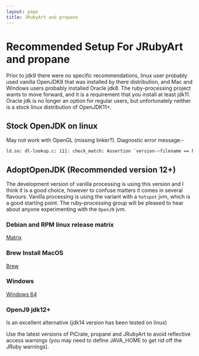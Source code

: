```yaml
---
layout: page
title: JRubyArt and propane
---
```


# Recommended Setup For JRubyArt and propane

Prior to jdk9 there were no specific recommendations, linux user probably used vanilla OpenJDK8 that was installed by there distribution, and Mac and Windows users probably installed Oracle jdk8\. The ruby-processing project wants to move forward, and it is a requirement that you install at least jdk11\. Oracle jdk is no longer an option for regular users, but unfortunately neither is a stock linux distribution of OpenJDK11+.

## Stock OpenJDK on linux

May not work with OpenGL (missing linker?). Diagnostic error message:-

```bash
ld.so: dl-lookup.c: 111: check_match: Assertion `version->filename == NULL || ! _dl_name_match_p (version->filename, map)'

```

## AdoptOpenJDK (Recommended version 12+)

The development version of vanilla processing is using this version and I think it is a good choice, however to confuse matters it comes in several flavours. Vanilla processing is using the variant with a `hotspot` jvm, which is a good starting point. The ruby-processing group will be pleased to hear about anyone experimenting with the `OpenJ9` jvm.

### Debian and RPM linux release matrix

[Matrix](https://github.com/AdoptOpenJDK/openjdk-installer/blob/master/linux/README.md#support-matrix)

### Brew Install MacOS

[Brew](https://github.com/AdoptOpenJDK/homebrew-openjdk)

### Windows

[Windows 64](https://adoptopenjdk.net/installation.html#x64_win-jdk)

### OpenJ9 jdk12+

Is an excellent alternative (jdk14 version has been tested on linux)

Use the latest versions of PiCrate, propane and JRubyArt to avoid reflective access warnings (you may need to define JAVA_HOME to get rid off the JRuby warnings).
